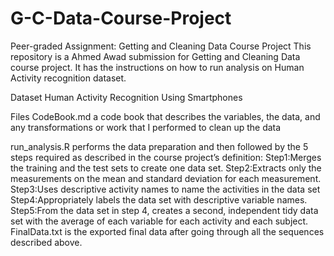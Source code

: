 # G-C-Data-Course-Project

Peer-graded Assignment: Getting and Cleaning Data Course Project
This repository is a Ahmed Awad submission for Getting and Cleaning Data course project. It has the instructions on how to run analysis on Human Activity recognition dataset.

Dataset
Human Activity Recognition Using Smartphones

Files
CodeBook.md a code book that describes the variables, the data, and any transformations or work that I performed to clean up the data

run_analysis.R performs the data preparation and then followed by the 5 steps required as described in the course project’s definition:
Step1:Merges the training and the test sets to create one data set.
Step2:Extracts only the measurements on the mean and standard deviation for each measurement.
Step3:Uses descriptive activity names to name the activities in the data set
Step4:Appropriately labels the data set with descriptive variable names.
Step5:From the data set in step 4, creates a second, independent tidy data set with the average of each variable for each activity and each subject.
FinalData.txt is the exported final data after going through all the sequences described above.
